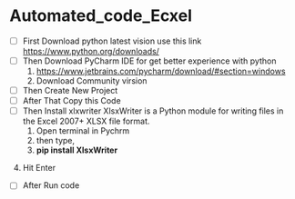# Automated_code_Ecxel
- [ ]  First Download python latest vision use this link https://www.python.org/downloads/
- [ ]  Then Download PyCharm IDE for get better experience with python
    1.  https://www.jetbrains.com/pycharm/download/#section=windows
    2.  Download Community virsion
- [ ]  Then Create New Project
- [ ]  After That Copy this Code
- [ ]  Then Install xlxwriter
	XlsxWriter is a Python module for writing files in the Excel 2007+ XLSX file format.
	1.  Open terminal in Pychrm 
	2.  then type,
	3.  **pip install XlsxWriter**
  4.  Hit  Enter
- [ ]  After Run code
